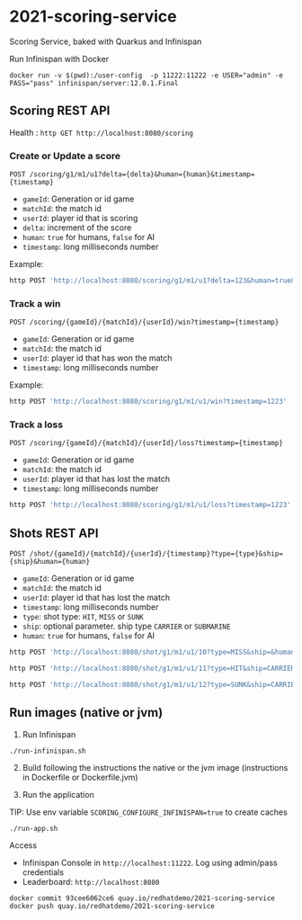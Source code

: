# 2021-scoring-service

Scoring Service, baked with Quarkus and Infinispan

Run Infinispan with Docker

`docker run -v $(pwd):/user-config  -p 11222:11222 -e USER="admin" -e PASS="pass" infinispan/server:12.0.1.Final`

## Scoring REST API

Health : `http GET http://localhost:8080/scoring`

### Create or Update a score

`POST /scoring/g1/m1/u1?delta={delta}&human={human}&timestamp={timestamp}`

* `gameId`: Generation or id game
* `matchId`: the match id
* `userId`: player id that is scoring
* `delta`: increment of the score
* `human`: `true` for humans, `false` for AI
* `timestamp`: long milliseconds number 

Example: 
```bash 
http POST 'http://localhost:8080/scoring/g1/m1/u1?delta=123&human=true&timestamp=9090898'
```

### Track a win

`POST /scoring/{gameId}/{matchId}/{userId}/win?timestamp={timestamp}`

* `gameId`: Generation or id game
* `matchId`: the match id
* `userId`: player id that has won the match
* `timestamp`: long milliseconds number 

Example: 

```bash 
http POST 'http://localhost:8080/scoring/g1/m1/u1/win?timestamp=1223'
```

### Track a loss

`POST /scoring/{gameId}/{matchId}/{userId}/loss?timestamp={timestamp}`

* `gameId`: Generation or id game
* `matchId`: the match id
* `userId`: player id that has lost the match
* `timestamp`: long milliseconds number 

```bash 
http POST 'http://localhost:8080/scoring/g1/m1/u1/loss?timestamp=1223'
```

## Shots REST API

`POST /shot/{gameId}/{matchId}/{userId}/{timestamp}?type={type}&ship={ship}&human={human}`

* `gameId`: Generation or id game
* `matchId`: the match id
* `userId`: player id that has lost the match
* `timestamp`: long milliseconds number 
* `type`: shot type: `HIT`, `MISS` or `SUNK`
* `ship`: optional parameter. ship type `CARRIER` or `SUBMARINE`
* `human`: `true` for humans, `false` for AI

```bash 
http POST 'http://localhost:8080/shot/g1/m1/u1/10?type=MISS&ship=&human=true'

http POST 'http://localhost:8080/shot/g1/m1/u1/11?type=HIT&ship=CARRIER&human=true'

http POST 'http://localhost:8080/shot/g1/m1/u1/12?type=SUNK&ship=CARRIER&human=true'

```

## Run images (native or jvm)

1. Run Infinispan

```shell script
./run-infinispan.sh
```

2. Build following the instructions the native or the jvm image (instructions in Dockerfile or Dockerfile.jvm)

3. Run the application

TIP: Use env variable `SCORING_CONFIGURE_INFINISPAN=true` to create caches

```shell script
./run-app.sh
```
Access 
* Infinispan Console in `http://localhost:11222`. Log using admin/pass credentials
* Leaderboard: `http://localhost:8080`


`docker commit 93cee6062ce6 quay.io/redhatdemo/2021-scoring-service`
`docker push quay.io/redhatdemo/2021-scoring-service`